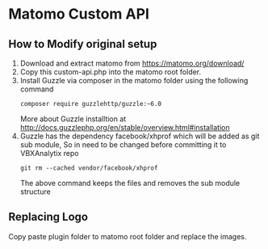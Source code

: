 # Matomo Custom API

## How to Modify original setup

1. Download  and extract matomo from https://matomo.org/download/
2. Copy this custom-api.php into the matomo root folder. 
3. Install Guzzle via composer in the matomo folder using the following command 
    ```
    composer require guzzlehttp/guzzle:~6.0
    ```
    More about Guzzle installtion at http://docs.guzzlephp.org/en/stable/overview.html#installation
4. Guzzle has the dependency facebook/xhprof which will be added as git sub module, So in need to be changed before committing it to VBXAnalytix repo
     ```
     git rm --cached vendor/facebook/xhprof
    ```
    The above command keeps the files and removes the sub module structure 
## Replacing Logo
Copy paste plugin folder to matomo root folder and replace the images.